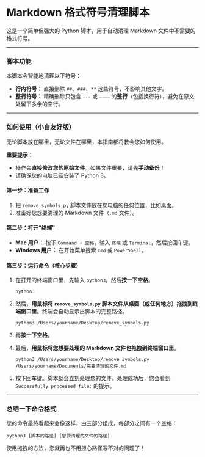 # Markdown 格式符号清理脚本

这是一个简单但强大的 Python 脚本，用于自动清理 Markdown 文件中不需要的格式符号。

---

### 脚本功能

本脚本会智能地清理以下符号：

- **行内符号：** 直接删除 `##`、`###`、`**` 这些符号，不影响其他文字。
- **整行符号：** 精确删除只包含 `---` 或 `————` 的**整行**（包括换行符），避免在原文处留下多余的空行。

---

### 如何使用（小白友好版）

无论脚本放在哪里，无论文件在哪里，本指南都将教会您如何使用。

**重要提示：**
- 操作会**直接修改您的原始文件**。如果文件重要，请先**手动备份**！
- 请确保您的电脑已经安装了 Python 3。

#### 第一步：准备工作

1.  把 `remove_symbols.py` 脚本文件放在您电脑的任何位置，比如桌面。
2.  准备好您想要清理的 Markdown 文件（`.md` 文件）。

#### 第二步：打开“终端”

- **Mac 用户：** 按下 `Command + 空格`，输入 `终端` 或 `Terminal`，然后按回车键。
- **Windows 用户：** 在开始菜单搜索 `cmd` 或 `PowerShell`。

#### 第三步：运行命令（核心步骤）

1.  在打开的终端窗口里，先输入 `python3`，然后**按一下空格**。
    ```
    python3 
    ```

2.  然后，**用鼠标将 `remove_symbols.py` 脚本文件从桌面（或任何地方）拖拽到终端窗口里**。终端会自动显示出脚本的完整路径。
    ```
    python3 /Users/yourname/Desktop/remove_symbols.py 
    ```

3.  再**按一下空格**。

4.  最后，**用鼠标将您想要处理的 Markdown 文件也拖拽到终端窗口里**。
    ```
    python3 /Users/yourname/Desktop/remove_symbols.py /Users/yourname/Documents/需要清理的文件.md
    ```

5.  按下回车键。脚本就会立刻处理您的文件。处理成功后，您会看到 `Successfully processed file:` 的提示。

---

### 总结一下命令格式

您的命令最终看起来会像这样，由三部分组成，每部分之间有一个空格：

`python3 [脚本的路径] [您要清理的文件的路径]`

使用拖拽的方法，您就再也不用担心路径写不对的问题了！
